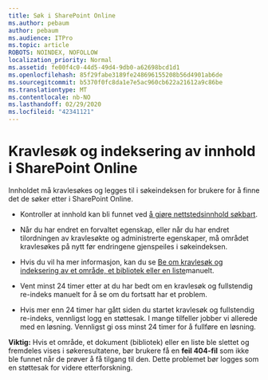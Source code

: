 ```yaml
---
title: Søk i SharePoint Online
ms.author: pebaum
author: pebaum
ms.audience: ITPro
ms.topic: article
ROBOTS: NOINDEX, NOFOLLOW
localization_priority: Normal
ms.assetid: fe00f4c0-44d5-49d4-9db0-a62698bcd1d1
ms.openlocfilehash: 85f29fabe3189fe248696155208b56d4901ab6de
ms.sourcegitcommit: b5370f0fc8da1e7e5ac960cb622a21612a9c86be
ms.translationtype: MT
ms.contentlocale: nb-NO
ms.lasthandoff: 02/29/2020
ms.locfileid: "42341121"
---
```

# <a name="content-crawling-and-indexing-in-sharepoint-online"></a>Kravlesøk og indeksering av innhold i SharePoint Online

Innholdet må kravlesøkes og legges til i søkeindeksen for brukere for å finne det de søker etter i SharePoint Online.

- Kontroller at innhold kan bli funnet ved [å gjøre nettstedsinnhold søkbart](https://docs.microsoft.com/sharepoint/make-site-content-searchable).

- Når du har endret en forvaltet egenskap, eller når du har endret tilordningen av kravlesøkte og administrerte egenskaper, må området kravlesøkes på nytt før endringene gjenspeiles i søkeindeksen.

- Hvis du vil ha mer informasjon, kan du se [Be om kravlesøk og indeksering av et område, et bibliotek eller en liste](https://docs.microsoft.com/sharepoint/crawl-site-content)manuelt.

- Vent minst 24 timer etter at du har bedt om en kravlesøk og fullstendig re-indeks manuelt for å se om du fortsatt har et problem.

- Hvis mer enn 24 timer har gått siden du startet kravlesøk og fullstendig re-indeks, vennligst logg en støttesak. I mange tilfeller jobber vi allerede med en løsning. Vennligst gi oss minst 24 timer for å fullføre en løsning.

**Viktig:** Hvis et område, et dokument (bibliotek) eller en liste ble slettet og fremdeles vises i søkeresultatene, bør brukere få en **feil 404-fil** som ikke ble funnet når de prøver å få tilgang til den. Dette problemet bør logges som en støttesak for videre etterforskning.



